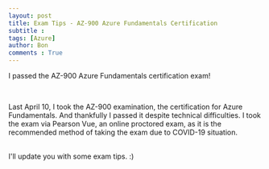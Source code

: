 ```yaml
---
layout: post
title: Exam Tips - AZ-900 Azure Fundamentals Certification
subtitle :
tags: [Azure]
author: Bon
comments : True
---
```


I passed the AZ-900 Azure Fundamentals certification exam!

<br>

Last April 10, I took the AZ-900 examination, the certification for Azure Fundamentals. And thankfully I passed it despite technical difficulties. I took the exam via Pearson Vue, an online proctored exam, as it is the recommended method of taking the exam due to COVID-19 situation. 

<br>
I'll update you with some exam tips. :)

<br>






